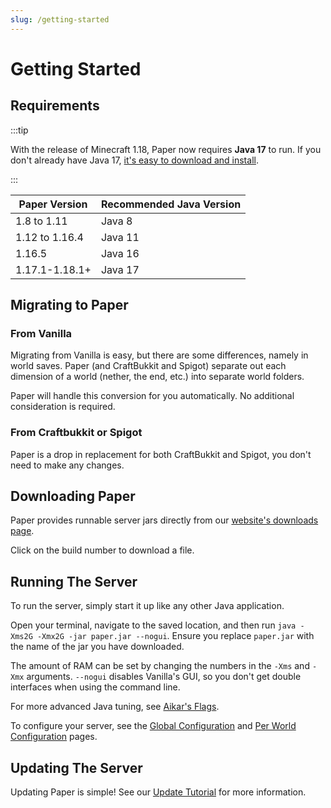 ```yaml
---
slug: /getting-started
---
```


# Getting Started

## Requirements

:::tip

With the release of Minecraft 1.18, Paper now requires **Java 17** to run. If you don't already have
Java 17, [it's easy to download and install](/misc/java-install).

:::

| Paper Version  | Recommended Java Version |
| -------------- | ------------------------ |
| 1.8 to 1.11    | Java 8                   |
| 1.12 to 1.16.4 | Java 11                  |
| 1.16.5         | Java 16                  |
| 1.17.1-1.18.1+ | Java 17                  |

## Migrating to Paper

### From Vanilla

Migrating from Vanilla is easy, but there are some differences, namely in world saves. Paper (and
CraftBukkit and Spigot) separate out each dimension of a world (nether, the end, etc.) into separate
world folders.

Paper will handle this conversion for you automatically. No additional consideration is required.

### From Craftbukkit or Spigot

Paper is a drop in replacement for both CraftBukkit and Spigot, you don't need to make any changes.

## Downloading Paper

Paper provides runnable server jars directly from our
[website's downloads page](https://papermc.io/downloads).

Click on the build number to download a file.

## Running The Server

To run the server, simply start it up like any other Java application.

Open your terminal, navigate to the saved location, and then run
`java -Xms2G -Xmx2G -jar paper.jar --nogui`. Ensure you replace `paper.jar` with the name of the jar
you have downloaded.

The amount of RAM can be set by changing the numbers in the `-Xms` and `-Xmx` arguments. `--nogui`
disables Vanilla's GUI, so you don't get double interfaces when using the command line.

For more advanced Java tuning, see [Aikar's Flags](../how-to/aikars-flags.md).

To configure your server, see the [Global Configuration](../reference/paper-global-configuration.md)
and [Per World Configuration](../reference/paper-per-world-configuration.md) pages.

## Updating The Server

Updating Paper is simple! See our [Update Tutorial](../how-to/update.md) for more information.
